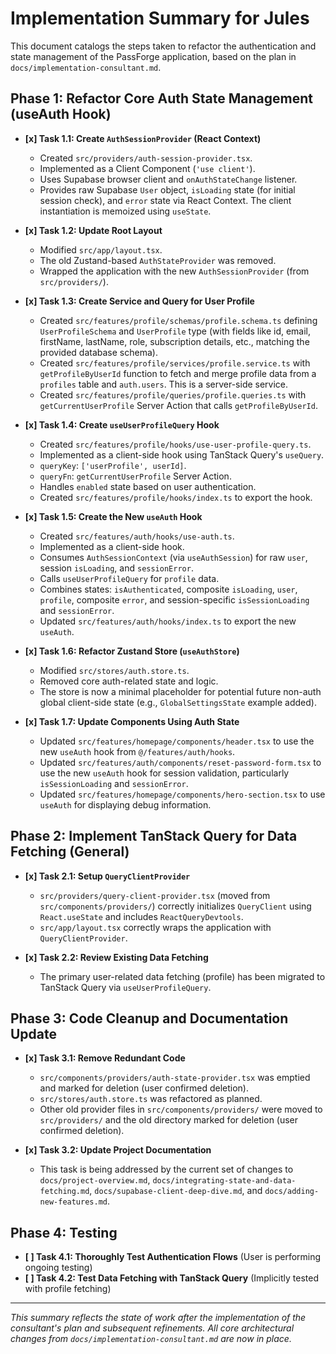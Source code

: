 
# Implementation Summary for Jules

This document catalogs the steps taken to refactor the authentication and state management of the PassForge application, based on the plan in `docs/implementation-consultant.md`.

## Phase 1: Refactor Core Auth State Management (useAuth Hook)

*   **[x] Task 1.1: Create `AuthSessionProvider` (React Context)**
    *   Created `src/providers/auth-session-provider.tsx`.
    *   Implemented as a Client Component (`'use client'`).
    *   Uses Supabase browser client and `onAuthStateChange` listener.
    *   Provides raw Supabase `User` object, `isLoading` state (for initial session check), and `error` state via React Context. The client instantiation is memoized using `useState`.

*   **[x] Task 1.2: Update Root Layout**
    *   Modified `src/app/layout.tsx`.
    *   The old Zustand-based `AuthStateProvider` was removed.
    *   Wrapped the application with the new `AuthSessionProvider` (from `src/providers/`).

*   **[x] Task 1.3: Create Service and Query for User Profile**
    *   Created `src/features/profile/schemas/profile.schema.ts` defining `UserProfileSchema` and `UserProfile` type (with fields like id, email, firstName, lastName, role, subscription details, etc., matching the provided database schema).
    *   Created `src/features/profile/services/profile.service.ts` with `getProfileByUserId` function to fetch and merge profile data from a `profiles` table and `auth.users`. This is a server-side service.
    *   Created `src/features/profile/queries/profile.queries.ts` with `getCurrentUserProfile` Server Action that calls `getProfileByUserId`.

*   **[x] Task 1.4: Create `useUserProfileQuery` Hook**
    *   Created `src/features/profile/hooks/use-user-profile-query.ts`.
    *   Implemented as a client-side hook using TanStack Query's `useQuery`.
    *   `queryKey`: `['userProfile', userId]`.
    *   `queryFn`: `getCurrentUserProfile` Server Action.
    *   Handles `enabled` state based on user authentication.
    *   Created `src/features/profile/hooks/index.ts` to export the hook.

*   **[x] Task 1.5: Create the New `useAuth` Hook**
    *   Created `src/features/auth/hooks/use-auth.ts`.
    *   Implemented as a client-side hook.
    *   Consumes `AuthSessionContext` (via `useAuthSession`) for raw `user`, session `isLoading`, and `sessionError`.
    *   Calls `useUserProfileQuery` for `profile` data.
    *   Combines states: `isAuthenticated`, composite `isLoading`, `user`, `profile`, composite `error`, and session-specific `isSessionLoading` and `sessionError`.
    *   Updated `src/features/auth/hooks/index.ts` to export the new `useAuth`.

*   **[x] Task 1.6: Refactor Zustand Store (`useAuthStore`)**
    *   Modified `src/stores/auth.store.ts`.
    *   Removed core auth-related state and logic.
    *   The store is now a minimal placeholder for potential future non-auth global client-side state (e.g., `GlobalSettingsState` example added).

*   **[x] Task 1.7: Update Components Using Auth State**
    *   Updated `src/features/homepage/components/header.tsx` to use the new `useAuth` hook from `@/features/auth/hooks`.
    *   Updated `src/features/auth/components/reset-password-form.tsx` to use the new `useAuth` hook for session validation, particularly `isSessionLoading` and `sessionError`.
    *   Updated `src/features/homepage/components/hero-section.tsx` to use `useAuth` for displaying debug information.

## Phase 2: Implement TanStack Query for Data Fetching (General)

*   **[x] Task 2.1: Setup `QueryClientProvider`**
    *   `src/providers/query-client-provider.tsx` (moved from `src/components/providers/`) correctly initializes `QueryClient` using `React.useState` and includes `ReactQueryDevtools`.
    *   `src/app/layout.tsx` correctly wraps the application with `QueryClientProvider`.

*   **[x] Task 2.2: Review Existing Data Fetching**
    *   The primary user-related data fetching (profile) has been migrated to TanStack Query via `useUserProfileQuery`.

## Phase 3: Code Cleanup and Documentation Update

*   **[x] Task 3.1: Remove Redundant Code**
    *   `src/components/providers/auth-state-provider.tsx` was emptied and marked for deletion (user confirmed deletion).
    *   `src/stores/auth.store.ts` was refactored as planned.
    *   Other old provider files in `src/components/providers/` were moved to `src/providers/` and the old directory marked for deletion (user confirmed deletion).

*   **[x] Task 3.2: Update Project Documentation**
    *   This task is being addressed by the current set of changes to `docs/project-overview.md`, `docs/integrating-state-and-data-fetching.md`, `docs/supabase-client-deep-dive.md`, and `docs/adding-new-features.md`.

## Phase 4: Testing

*   **[ ] Task 4.1: Thoroughly Test Authentication Flows** (User is performing ongoing testing)
*   **[ ] Task 4.2: Test Data Fetching with TanStack Query** (Implicitly tested with profile fetching)

---
*This summary reflects the state of work after the implementation of the consultant's plan and subsequent refinements. All core architectural changes from `docs/implementation-consultant.md` are now in place.*

